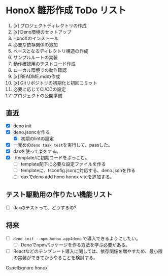 # HonoX 雛形作成 ToDo リスト

1. [x] プロジェクトディレクトリの作成
2. [x] Deno環境のセットアップ
3. HonoXのインストール
4. 必要な依存関係の追加
5. ベースとなるディレクトリ構造の作成
6. サンプルルートの実装
7. 動作確認用のテストコード作成
8. ローカル環境での動作確認
9. [x] README.mdの作成
10. [x] Gitリポジトリの初期化と初回コミット
11. 必要に応じてCI/CDの設定
12. プロジェクトの公開準備

## 直近

- [x] deno init
- [x] deno.jsoncを作る
  - [x] 初期のlintの設定
- [x] 一発めの`deno task test`を実行して、passした。
- [x] daxを使って楽をする。
- [x] ./template/に初期コードをぶっこむ。
  - [ ] template配下に必要な設定ファイルを作る
  - [ ] templateに、tsconfig.jsonに対応する、deno.jsonを作る
  - [ ] daxでdeno add hono honox viteを追加する。

## テスト駆動用の作りたい機能リスト

- [ ] daxのテストって、どうするの?

## 将来

- [ ] `deno init --npm honox-app4deno` で導入できるようにしたい。
  - [ ] Denoでnpmパッケージを作る方法を学ぶ必要がある。
- [ ] Reactなどのテンプレート導入に関しては、依存関係を増やすため、最小限の実装ができてからやることを検討する。

Cspell:ignore honox
